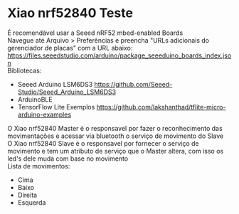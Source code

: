 # Xiao nrf52840 Teste
É recomendável usar a Seeed nRF52 mbed-enabled Boards<br/>
Navegue até Arquivo > Preferências e preencha "URLs adicionais do gerenciador de placas" com a URL abaixo: https://files.seeedstudio.com/arduino/package_seeeduino_boards_index.json<br/>
Bibliotecas: 
 - Seeed Arduino LSM6DS3 https://github.com/Seeed-Studio/Seeed_Arduino_LSM6DS3
 - ArduinoBLE
 - TensorFlow Lite Exemplos https://github.com/lakshanthad/tflite-micro-arduino-examples<br/>

O Xiao nrf52840 Master é o responsavel por fazer o reconhecimento das movimentações e acessar via bluetooth o serviço de movimento do Slave<br/>
O Xiao nrf52840 Slave é o responsavel por fornecer o serviço de movimento e tem um atributo de serviço que o Master altera, com isso os led's dele muda com base no movimento<br/>
Lista de movimentos:<br/>
- Cima
- Baixo
- Direita
- Esquerda
